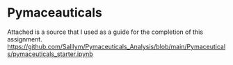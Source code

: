 # Pymaceauticals
Attached is a source that I used as a guide for the completion of this assignment. 
https://github.com/Salllym/Pymaceuticals_Analysis/blob/main/Pymaceuticals/pymaceuticals_starter.ipynb
